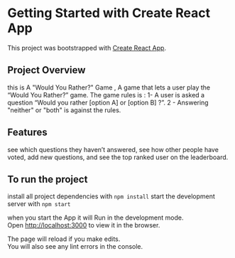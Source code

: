 # Getting Started with Create React App

This project was bootstrapped with [Create React App](https://github.com/facebook/create-react-app).

## Project Overview
this is A "Would You Rather?" Game , A game that lets a user play the “Would You Rather?” game. The game rules is :
1- A user is asked a question  “Would you rather [option A] or [option B] ?”. 
2 - Answering "neither" or "both" is against the rules.
## Features
see which questions they haven’t answered,
see how other people have voted, 
add new questions, 
and see the top ranked user on the leaderboard.
## To run the project
install all project dependencies with `npm install`
start the development server with `npm start`

when you start the App it will
Run in the development mode.\
Open [http://localhost:3000](http://localhost:3000) to view it in the browser.

The page will reload if you make edits.\
You will also see any lint errors in the console.
